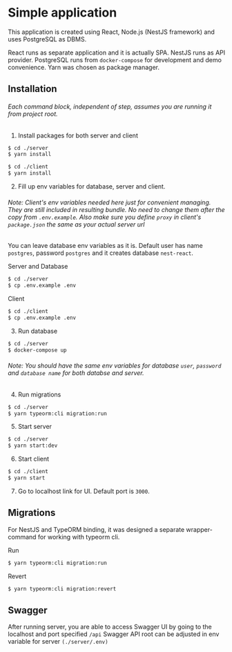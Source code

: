 # Simple application

This application is created using React, Node.js (NestJS framework) and uses PostgreSQL as DBMS.

React runs as separate application and it is actually SPA.
NestJS runs as API provider.
PostgreSQL runs from `docker-compose` for development and demo convenience.
Yarn was chosen as package manager.

## Installation

###### Each command block, independent of step, assumes you are running it from project root.

1. Install packages for both server and client

```bash
$ cd ./server
$ yarn install
```

```bash
$ cd ./client
$ yarn install
```

2. Fill up env variables for database, server and client.

###### Note: Client's env variables needed here just for convenient managing. They are still included in resulting bundle. No need to change them after the copy from `.env.example`. Also make sure you define `proxy` in client's `package.json` the same as your actual server url

You can leave database env variables as it is. Default user has name `postgres`, password `postgres` and it creates database `nest-react`.

Server and Database
```bash
$ cd ./server
$ cp .env.example .env
```

Client
```bash
$ cd ./client
$ cp .env.example .env
```

3. Run database

```bash
$ cd ./server
$ docker-compose up
```

###### Note: You should have the same env variables for database `user`, `password` and `database name` for both databse and server.

4. Run migrations

```bash
$ cd ./server
$ yarn typeorm:cli migration:run
```

5. Start server

```bash
$ cd ./server
$ yarn start:dev
```

6. Start client

```bash
$ cd ./client
$ yarn start
```

7. Go to localhost link for UI. Default port is `3000`.

## Migrations

For NestJS and TypeORM binding, it was designed a separate wrapper-command for working with typeorm cli.

Run

```bash
$ yarn typeorm:cli migration:run
```

Revert

```bash
$ yarn typeorm:cli migration:revert
```

## Swagger

After running server, you are able to access Swagger UI by going to the localhost and port specified `/api`
Swagger API root can be adjusted in env variable for server `(./server/.env)`

